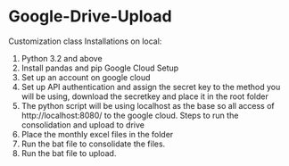 # Google-Drive-Upload



Customization class 
Installations on local:
1.	Python 3.2 and above
2.	Install pandas and pip 
Google Cloud Setup
1.	Set up an account on google cloud 
2.	Set up API authentication and assign the secret key to the method you will be using, download the secretkey and place it in the root folder
3.	The python script will be using localhost as the base so all access of http://localhost:8080/ to the google cloud.
Steps to run the consolidation and upload to drive 
1.	Place the monthly excel files in the folder 
2.	Run the bat file to consolidate the files.
3.	Run the bat file to upload. 
